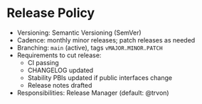 # Release Policy

- Versioning: Semantic Versioning (SemVer)
- Cadence: monthly minor releases; patch releases as needed
- Branching: `main` (active), tags `vMAJOR.MINOR.PATCH`
- Requirements to cut release:
  - CI passing
  - CHANGELOG updated
  - Stability PBIs updated if public interfaces change
  - Release notes drafted
- Responsibilities: Release Manager (default: @trvon)
